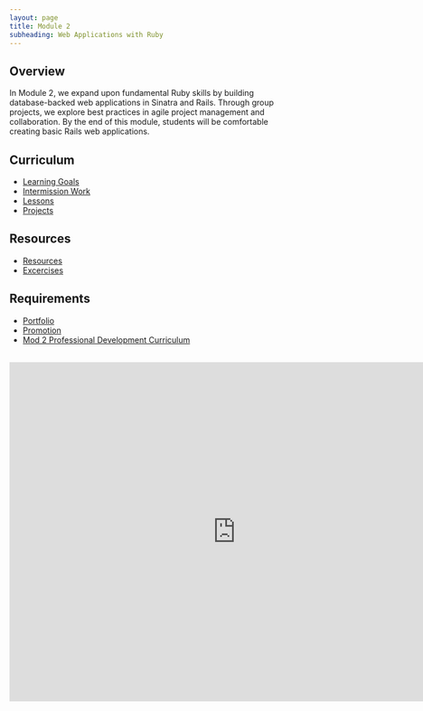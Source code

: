 ```yaml
---
layout: page
title: Module 2
subheading: Web Applications with Ruby
---
```


## Overview

In Module 2, we expand upon fundamental Ruby skills by building database-backed web applications in Sinatra and Rails. Through group projects, we explore best practices in agile project management and collaboration. By the end of this module, students will be comfortable creating basic Rails web applications.

## Curriculum

* [Learning Goals](./success/learning_goals)
* [Intermission Work](./intermission_work)
* [Lessons](./lessons)
* [Projects](projects/index)

## Resources
* [Resources](./resources)
* [Excercises](./exercises)

## Requirements
* [Portfolio](./portfolios/portfolio_requirements)
* [Promotion](./success/promotion)
* [Mod 2 Professional Development Curriculum](https://github.com/turingschool/career-development-curriculum/tree/master/module_two)

<br>

<iframe src="https://calendar.google.com/calendar/embed?mode=week&src=casimircreative.com_rps2hg1nfqjih4rcl3gl6s4lpk%40group.calendar.google.com&ctz=America/Denver" style="border: 0" width="800" height="600" frameborder="0" scrolling="no"></iframe>
